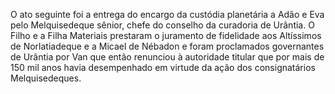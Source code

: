 ﻿O ato seguinte foi a entrega do encargo da custódia planetária a Adão e Eva pelo Melquisedeque sênior, chefe do conselho da curadoria de Urântia. O Filho e a Filha Materiais prestaram o juramento de fidelidade aos Altíssimos de Norlatiadeque e a Micael de Nébadon e foram proclamados governantes de Urântia por Van que então renunciou à autoridade titular que por mais de 150 mil anos havia desempenhado em virtude da ação dos consignatários Melquisedeques.